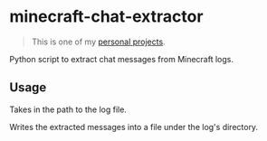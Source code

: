 # minecraft-chat-extractor
> This is one of my [personal projects](https://github.com/placelplacel/ossu-cs-notes/blob/main/personal-projects.md).

Python script to extract chat messages from Minecraft logs.

## Usage
Takes in the path to the log file.

Writes the extracted messages into a file under the log's directory.
